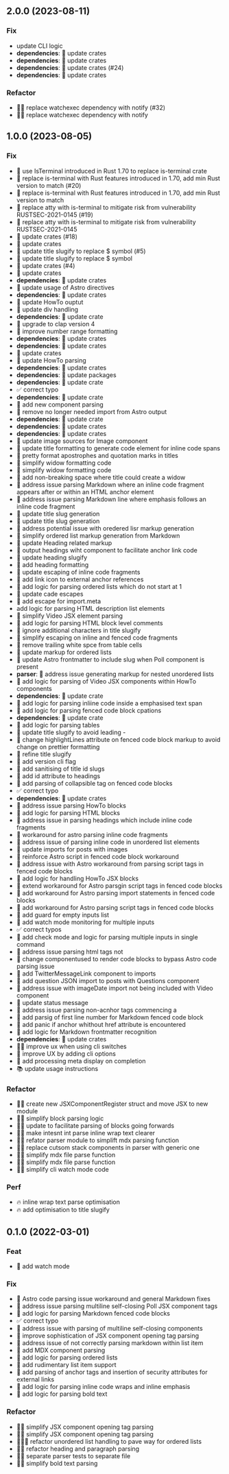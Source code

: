 ## 2.0.0 (2023-08-11)

### Fix

- update CLI logic
- **dependencies**: 💫 update crates
- **dependencies**: 💫 update crates
- **dependencies**: 💫 update crates (#24)
- **dependencies**: 💫 update crates

### Refactor

- 🏄🏽 replace watchexec dependency with notify (#32)
- 🏄🏽 replace watchexec dependency with notify

## 1.0.0 (2023-08-05)

### Fix

- 💫 use IsTerminal introduced in Rust 1.70 to replace is-terminal crate
- 💫 replace is-terminal with Rust features introduced in 1.70, add min Rust version to match (#20)
- 💫 replace is-terminal with Rust features introduced in 1.70, add min Rust version to match
- 💫 replace atty with is-terminal to mitigate risk from vulnerability RUSTSEC-2021-0145 (#19)
- 💫 replace atty with is-terminal to mitigate risk from vulnerability RUSTSEC-2021-0145
- 💫 update crates (#18)
- 💫 update crates
- 💫 update title slugify to replace $ symbol (#5)
- 💫 update title slugify to replace $ symbol
- 💫 update crates (#4)
- 💫 update crates
- **dependencies**: 💫 update crates
- 💫 update usage of Astro directives
- **dependencies**: 💫 update crates
- 💫 update HowTo ouptut
- 💫 update div handling
- **dependencies**: 💫 update crate
- 💫 upgrade to clap version 4
- 💫 improve number range formatting
- **dependencies**: 💫 update crates
- **dependencies**: 💫 update crates
- 💫 update crates
- 💫 update HowTo parsing
- **dependencies**: 💫 update crates
- **dependencies**: 💫 update packages
- **dependencies**: 💫 update crate
- ✅ correct typo
- **dependencies**: 💫 update crate
- 💫 add new component parsing
- 💫 remove no longer needed import from Astro output
- **dependencies**: 💫 update crate
- **dependencies**: 💫 update crates
- **dependencies**: 💫 update crates
- 💫 update image sources for Image component
- 💫 update title formatting to generate code element for inline code spans
- 💫 pretty format apostrophes and quotation marks in titles
- 💫 simplify widow formatting code
- 💫 simplify widow formatting code
- 💫 add non-breaking space where title could create a widow
- 🐞 address issue parsing Markdown where an inline code fragment appears after or within an HTML anchor element
- 🐞 address issue parsing Markdown line where emphasis follows an inline code fragment
- 💫 update title slug generation
- 💫 update title slug generation
- 🐞 address potential issue with oredered lisr markup generation
- 💫 simplify ordered list markup generation from Markdown
- 💫 update Heading related markup
- 💫 output headings wiht component to facilitate anchor link code
- 💫 update heading slugify
- 💫 add heading formatting
- 💫 update escaping of inline code fragments
- 💫 add link icon to external anchor references
- 💫 add logic for parsing ordered lists which do not start at 1
- 💫 update cade escapes
- 💫 add escape for import.meta
- add logic for parsing HTML description list elements
- 💫 simplify Video JSX element parsing
- 💫 add logic for parsing HTML block level comments
- 💫 ignore additional characters in title slugify
- 💫 simplify escaping on inline and fenced code fragments
- 💫 remove trailing white spce from table cells
- 💫 update markup for ordered lists
- 💫 update Astro frontmatter to include slug when Poll component is present
- **parser**: 💫 address issue generating markup for nested unordered lists
- 💫 add logic for parsing of Video JSX components within HowTo components
- **dependencies**: 💫 update crate
- 💫 add logic for parsing inliine code inside a emphasised text span
- 💫 add logic for parsing fenced code block cpations
- **dependencies**: 💫 update crate
- 💫 add logic for parsing tables
- 💫 update title slugify to avoid leading -
- 💫 change highlightLines attribute on fenced code block markup to avoid change on prettier formatting
- 💫 refine title slugify
- 💫 add version cli flag
- 💫 add sanitising of title id slugs
- 💫 add id attribute to headings
- 💫 add parsing of collapsible tag on fenced code blocks
- ✅ correct typo
- **dependencies**: 💫 update crates
- 🐞 address issue parsing HowTo blocks
- 💫 add logic for parsing HTML blocks
- 💫 address issue in parsing headings which include inline code fragments
- 💫 workaround for astro parsing inline code fragments
- 🐞 address issue of parsing inline code in unordered list elements
- 💫 update imports for posts with images
- 💫 reinforce Astro script in fenced code block workaround
- 💫 address issue with Astro workaround from parsing script tags in fenced code blocks
- 💫 add logic for handling HowTo JSX blocks
- 💫 extend workaround for Astro parsgin script tags in fenced code blocks
- 💫 add workaround for Astro parsing import statements in fenced code blocks
- 💫 add workaround for Astro parsing script tags in fenced code blocks
- 💫 add guard for empty inputs list
- 💫 add watch mode monitoring for multiple inputs
- ✅ correct typos
- 💫 add check mode and logic for parsing multiple inputs in single command
- 🐞 address issue parsing html tags not
- 💫 change componentused to render code blocks to bypass Astro code parsing issue
- 💫 add TwitterMessageLink component to imports
- 💫 add question JSON import to posts with Questions component
- 🐞 address issue with imageDate import not being included with Video component
- 💫 update status message
- 🐞 address issue parsing non-acnhor tags commencing a
- 💫 add parsig of first line number for Markdown fenced code block
- 💫 add panic if anchor whithout href attribute is encountered
- 💫 add logic for Markdown frontmatter recognition
- **dependencies**: 💫 update crates
- 🧑🏽 improve ux when using cli switches
- 💫 improve UX by adding cli options
- 💫 add processing meta display on completion
- 📚 update usage instructions

### Refactor

- 🏄🏽 create new JSXComponentRegister struct and move JSX to new module
- 🏄🏽 simplify block parsing logic
- 🏄🏽 update to facilitate parsing of blocks going forwards
- 🏄🏽 make intesnt int parse inline wrap text clearer
- 🏄🏽 refator parser module to simplift mdx parsing function
- 🏄🏽 replace cutsom stack components in parser with generic one
- 🏄🏽 simplify mdx file parse function
- 🏄🏽 simplify mdx file parse function
- 🏄🏽 simplify cli watch mode code

### Perf

- 🔥 inline wrap text parse optimisation
- 🔥 add optimisation to title slugify

## 0.1.0 (2022-03-01)

### Feat

- 🌟 add watch mode

### Fix

- 💫 Astro code parsing issue workaround and general Markdown fixes
- 💫 address issue parsing multiline self-closing Poll JSX component tags
- 💫 add logic for parsing Markdown fenced code blocks
- ✅ correct typo
- 🐞 address issue with parsing of multiline self-closing components
- 💫 improve sophistication of JSX component opening tag parsing
- 🐞 address issue of not correctly parsing markdown within list item
- 💫 add MDX component parsing
- 💫 add logic for parsing ordered lists
- 💫 add rudimentary list item support
- 💫 add parsing of anchor tags and insertion of security attributes for external links
- 💫 add logic for parsing inline code wraps and inline emphasis
- 💫 add logic for parsing bold text

### Refactor

- 🏄🏽 simplify JSX component opening tag parsing
- 🏄🏽 simplify JSX component opening tag parsing
- 🏄🏽‍♂️ refactor unordered list handling to pave way for ordered lists
- 🏄🏽 refactor heading and paragraph parsing
- 🏄🏽 separate parser tests to separate file
- 🏄🏽 simplify bold text parsing
